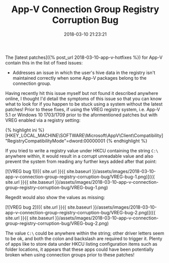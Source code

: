 ﻿---
title: App-V Connection Group Registry Corruption Bug
slug: app-v-connection-group-registry-corruption-bug
excerpt: Prior to the latest App-V hotfixes, trying to write a value containing C:\ to a HKCU key within a connection group would corrupt the virtual registry.
date: '2018-03-10 21:23:21'
redirect_from: /2018/03/app-v-connection-group-registry-corruption-bug/
layout: single
classes: wide
categories:
  - App-V
tags:
  - App-V
  - Hotfix
---

The [latest patches]({% post_url 2018-03-10-app-v-hotfixes %}) for App-V contain this in the list of fixed issues:

* Addresses an issue in which the user's hive data in the registry isn't maintained correctly when some App-V packages belong to the connection group.

Having recently hit this issue myself but not found it described anywhere online, I thought I'd detail the symptoms of this issue so that you can know what to look for if you happen to be stuck using a system without the latest patches! Prior to these fixes, if using the VREG registry system, i.e. App-V 5.1 or Windows 10 1703/1709 prior to the aformentioned patches but with VREG enabled via a registry setting:

{% highlight ini %}
[HKEY_LOCAL_MACHINE\SOFTWARE\Microsoft\AppV\Client\Compatibility]
"RegistryCompatibilityMode"=dword:00000001
{% endhighlight %}

If you tried to write a registry value under HKCU containing the string `C:\` anywhere within, it would result in a corrupt unreadable value and also prevent the system from reading any further keys added after that point:  

[![VREG bug 1]({{ site.url }}{{ site.baseurl }}/assets/images/2018-03-10-app-v-connection-group-registry-corruption-bug/VREG-bug-1.png)]({{ site.url }}{{ site.baseurl }}/assets/images/2018-03-10-app-v-connection-group-registry-corruption-bug/VREG-bug-1.png)

Regedit would also show the values as missing:  

[![VREG bug 2]({{ site.url }}{{ site.baseurl }}/assets/images/2018-03-10-app-v-connection-group-registry-corruption-bug/VREG-bug-2.png)]({{ site.url }}{{ site.baseurl }}/assets/images/2018-03-10-app-v-connection-group-registry-corruption-bug/VREG-bug-2.png)

The value `C:\` could be anywhere within the string; other driver letters seem to be ok, and both the colon and backslash are required to trigger it. Plenty of apps like to store data under HKCU listing configuration items such as folder locations, it appears that these apps could have been potentially broken when using connection groups prior to these patches!